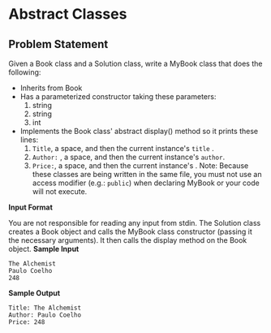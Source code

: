 # Abstract Classes

## Problem Statement
Given a Book class and a Solution class, write a MyBook class that does the following:

- Inherits from Book
- Has a parameterized constructor taking these  parameters:
    1. string 
    2. string 
    3. int 
- Implements the Book class' abstract display() method so it prints these  lines:
    1. `Title`, a space, and then the current instance's `title` .
    2. `Author:` , a space, and then the current instance's `author`.
    3. `Price:`, a space, and then the current instance's .
Note: Because these classes are being written in the same file, you must not use an access modifier (e.g.: `public`) when declaring MyBook or your code will not execute.

**Input Format**

You are not responsible for reading any input from stdin. The Solution class creates a Book object and calls the MyBook class constructor (passing it the necessary arguments). It then calls the display method on the Book object.
**Sample Input**
```
The Alchemist
Paulo Coelho
248
```

**Sample Output**
```
Title: The Alchemist
Author: Paulo Coelho
Price: 248
```
